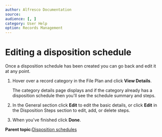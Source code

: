 ```yaml
---
author: Alfresco Documentation
source: 
audience: [, ]
category: User Help
option: Records Management
---
```


# Editing a disposition schedule

Once a disposition schedule has been created you can go back and edit it at any point.

1.  Hover over a record category in the File Plan and click **View Details**.

    The category details page displays and if the category already has a disposition schedule then you'll see the schedule summary and steps.

2.  In the General section click **Edit** to edit the basic details, or click **Edit** in the Disposition Steps section to edit, add, or delete steps.

3.  When you've finished click **Done**.


**Parent topic:**[Disposition schedules](../concepts/rm-dispschedule.md)

